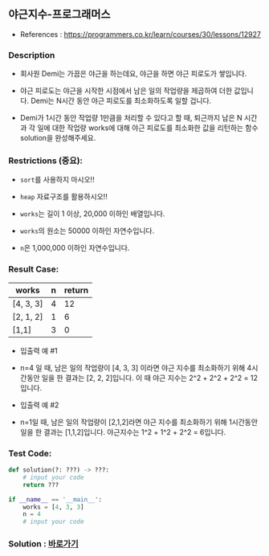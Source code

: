 ## 야근지수-프로그래머스

* References : https://programmers.co.kr/learn/courses/30/lessons/12927

### Description

* 회사원 Demi는 가끔은 야근을 하는데요, 야근을 하면 야근 피로도가 쌓입니다. 

* 야근 피로도는 야근을 시작한 시점에서 남은 일의 작업량을 제곱하여 더한 값입니다. Demi는 N시간 동안 야근 피로도를 최소화하도록 일할 겁니다.

* Demi가 1시간 동안 작업량 1만큼을 처리할 수 있다고 할 때, 퇴근까지 남은 N 시간과 각 일에 대한 작업량 works에 대해 야근 피로도를 최소화한 값을 리턴하는 함수 solution을 완성해주세요.

### Restrictions (중요):

* `sort`를 사용하지 마시오!! 

* `heap` 자료구조를 활용하시오!!

* `works`는 길이 1 이상, 20,000 이하인 배열입니다.

* `works`의 원소는 50000 이하인 자연수입니다.

* `n`은 1,000,000 이하인 자연수입니다.

### Result Case:

| works | n | return |
|---|---|---|
| [4, 3, 3] | 4 | 12 |
| [2, 1, 2] | 1 | 6 |
| [1,1] | 3 | 0 |

* 입출력 예 #1

* n=4 일 때, 남은 일의 작업량이 [4, 3, 3] 이라면 야근 지수를 최소화하기 위해 4시간동안 일을 한 결과는 [2, 2, 2]입니다. 이 때 야근 지수는 2^2 + 2^2 + 2^2 = 12 입니다.

* 입출력 예 #2

* n=1일 때, 남은 일의 작업량이 [2,1,2]라면 야근 지수를 최소화하기 위해 1시간동안 일을 한 결과는 [1,1,2]입니다. 야근지수는 1^2 + 1^2 + 2^2 = 6입니다.

### Test Code:
```python
def solution(?: ???) -> ???:
    # input your code
    return ???

if __name__ == '__main__':
    works = [4, 3, 3]
    n = 4
    # input your code
```

### Solution : [바로가기](https://github.com/takhyun12/Algorithm-Essential-Training/blob/main/Solutions/word_conversion.py)
